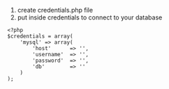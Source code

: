 1. create credentials.php file
2. put inside credentials to connect to your database
```
<?php
$credentials = array(
    'mysql' => array(
        'host'      => '',
        'username'  => '',
        'password'  => '',
        'db'        => ''
	)
);
 ```